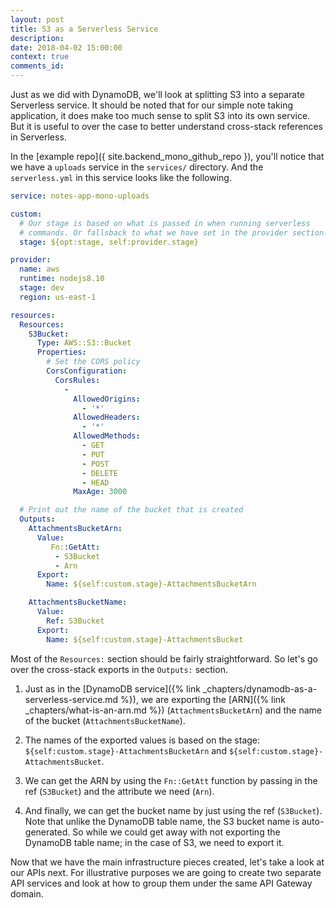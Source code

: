 ```yaml
---
layout: post
title: S3 as a Serverless Service
description:
date: 2018-04-02 15:00:00
context: true
comments_id: 
---
```


Just as we did with DynamoDB, we'll look at splitting S3 into a separate Serverless service. It should be noted that for our simple note taking application, it does make too much sense to split S3 into its own service. But it is useful to over the case to better understand cross-stack references in Serverless.

In the [example repo]({ site.backend_mono_github_repo }), you'll notice that we have a `uploads` service in the `services/` directory. And the `serverless.yml` in this service looks like the following.

``` yml
service: notes-app-mono-uploads

custom:
  # Our stage is based on what is passed in when running serverless
  # commands. Or fallsback to what we have set in the provider section.
  stage: ${opt:stage, self:provider.stage}

provider:
  name: aws
  runtime: nodejs8.10
  stage: dev
  region: us-east-1

resources:
  Resources:
    S3Bucket:
      Type: AWS::S3::Bucket
      Properties:
        # Set the CORS policy
        CorsConfiguration:
          CorsRules:
            -
              AllowedOrigins:
                - '*'
              AllowedHeaders:
                - '*'
              AllowedMethods:
                - GET
                - PUT
                - POST
                - DELETE
                - HEAD
              MaxAge: 3000

  # Print out the name of the bucket that is created
  Outputs:
    AttachmentsBucketArn:
      Value:
         Fn::GetAtt:
          - S3Bucket
          - Arn
      Export:
        Name: ${self:custom.stage}-AttachmentsBucketArn

    AttachmentsBucketName:
      Value:
        Ref: S3Bucket
      Export:
        Name: ${self:custom.stage}-AttachmentsBucket
```

Most of the `Resources:` section should be fairly straightforward. So let's go over the cross-stack exports in the `Outputs:` section.

1. Just as in the [DynamoDB service]({% link _chapters/dynamodb-as-a-serverless-service.md %}), we are exporting the [ARN]({% link _chapters/what-is-an-arn.md %}) (`AttachmentsBucketArn`) and the name of the bucket (`AttachmentsBucketName`).

2. The names of the exported values is based on the stage: `${self:custom.stage}-AttachmentsBucketArn` and `${self:custom.stage}-AttachmentsBucket`.

3. We can get the ARN by using the `Fn::GetAtt` function by passing in the ref (`S3Bucket`) and the attribute we need (`Arn`).

4. And finally, we can get the bucket name by just using the ref (`S3Bucket`). Note that unlike the DynamoDB table name, the S3 bucket name is auto-generated. So while we could get away with not exporting the DynamoDB table name; in the case of S3, we need to export it.

Now that we have the main infrastructure pieces created, let's take a look at our APIs next. For illustrative purposes we are going to create two separate API services and look at how to group them under the same API Gateway domain.
